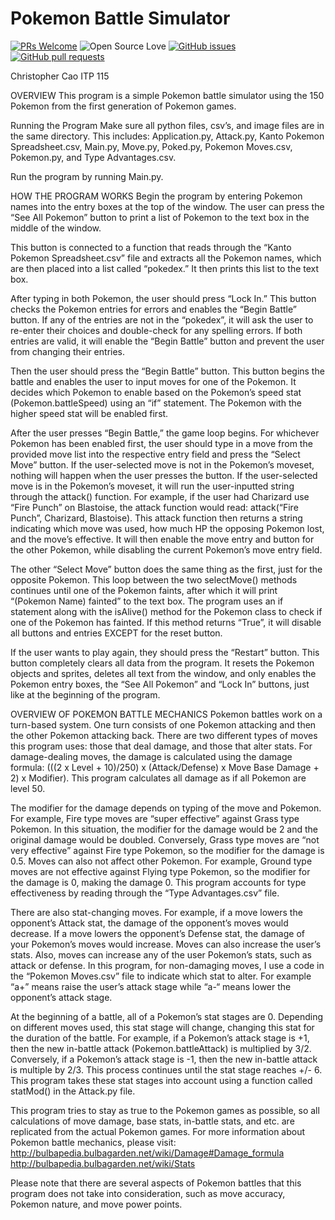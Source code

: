 # Pokemon Battle Simulator

[![PRs Welcome](https://img.shields.io/badge/PRs-welcome-brightgreen.svg?style=flat&logo=github)](https://github.com/christophercao1/Pokemon-Simulator-in-Python/pulls) 
![Open Source Love](https://badges.frapsoft.com/os/v2/open-source.svg?v=103)
[![GitHub issues](https://img.shields.io/github/issues-raw/christophercao1/Pokemon-Simulator-in-Python?logo=github)](https://github.com/christophercao1/Pokemon-Simulator-in-Python/issues)
[![GitHub pull requests](https://img.shields.io/github/issues-pr/christophercao1/Pokemon-Simulator-in-Python?logo=git)](https://github.com/christophercao1/Pokemon-Simulator-in-Python/pulls)

Christopher Cao 
ITP 115 

OVERVIEW
This program is a simple Pokemon battle simulator using the 150 Pokemon from the first generation of Pokemon games. 

Running the Program
Make sure all python files, csv’s, and image files are in the same directory. This includes: Application.py, Attack.py, Kanto Pokemon Spreadsheet.csv, Main.py, Move.py, Poked.py, Pokemon Moves.csv, Pokemon.py, and Type Advantages.csv. 

Run the program by running Main.py. 

HOW THE PROGRAM WORKS
Begin the program by entering Pokemon names into the entry boxes at the top of the window. The user can press the “See All Pokemon” button to print a list of Pokemon to the text box in the middle of the window. 

This button is connected to a function that reads through the “Kanto Pokemon Spreadsheet.csv” file and extracts all the Pokemon names, which are then placed into a list called “pokedex.” It then prints this list to the text box.

After typing in both Pokemon, the user should press “Lock In.” This button checks the Pokemon entries for errors and enables the “Begin Battle” button. If any of the entries are not in the “pokedex”, it will ask the user to re-enter their choices and double-check for any spelling errors.  If both entries are valid, it will enable the “Begin Battle” button and prevent the user from changing their entries. 

Then the user should press the “Begin Battle” button. This button begins the battle and enables the user to input moves for one of the Pokemon. It decides which Pokemon to enable based on the Pokemon’s speed stat (Pokemon.battleSpeed) using an “if” statement. The Pokemon with the higher speed stat will be enabled first. 

After the user presses “Begin Battle,” the game loop begins. For whichever Pokemon has been enabled first, the user should type in a move from the provided move list into the respective entry field and press the “Select Move” button. If the user-selected move is not in the Pokemon’s moveset, nothing will happen when the user presses the button. If the user-selected move is in the Pokemon’s moveset, it will run the user-inputted string through the attack() function. For example, if the user had Charizard use “Fire Punch” on Blastoise, the attack function would read: attack(“Fire Punch”, Charizard, Blastoise). This attack function then returns a string indicating which move was used, how much HP the opposing Pokemon lost, and the move’s effective. It will then enable the move entry and button for the other Pokemon, while disabling the current Pokemon’s move entry field. 

The other “Select Move” button does the same thing as the first, just for the opposite Pokemon. This loop between the two selectMove() methods continues until one of the Pokemon faints, after which it will print “(Pokemon Name) fainted” to the text box. The program uses an if statement along with the isAlive() method for the Pokemon class to check if one of the Pokemon has fainted. If this method returns “True”, it will disable all buttons and entries EXCEPT for the reset button. 

If the user wants to play again, they should press the “Restart” button.  This button completely clears all data from the program. It resets the Pokemon objects and sprites, deletes all text from the window, and only enables the Pokemon entry boxes, the “See All Pokemon”  and “Lock In” buttons, just like at the beginning of the program.

OVERVIEW OF POKEMON BATTLE MECHANICS
Pokemon battles work on a turn-based system. One turn consists of one Pokemon attacking and then the other Pokemon attacking back. There are two different types of moves this program uses: those that deal damage, and those that alter stats. For damage-dealing moves, the damage is calculated using the damage formula: (((2 x Level + 10)/250) x (Attack/Defense) x Move Base Damage + 2) x Modifier). This program calculates all damage as if all Pokemon are level 50. 

The modifier for the damage depends on typing of the move and Pokemon. For example, Fire type moves are “super effective” against Grass type Pokemon. In this situation, the modifier for the damage would be 2 and the original damage would be doubled. Conversely, Grass type moves are “not very effective” against Fire type Pokemon, so the modifier for the damage is 0.5. Moves can also not affect other Pokemon. For example, Ground type moves are not effective against Flying type Pokemon, so the modifier for the damage is 0, making the damage 0. This program accounts for type effectiveness by reading through the “Type Advantages.csv” file. 

There are also stat-changing moves. For example, if a move lowers the opponent’s Attack stat, the damage of the opponent’s moves would decrease. If a move lowers the opponent’s Defense stat, the damage of your Pokemon’s moves would increase. Moves can also increase the user’s stats. Also, moves can increase any of the user Pokemon’s stats, such as attack or defense. In this program, for non-damaging moves, I use a code in the “Pokemon Moves.csv” file to indicate which stat to alter. For example “a+” means raise the user’s attack stage while “a-“ means lower the opponent’s attack stage.

At the beginning of a battle, all of a Pokemon’s stat stages are 0. Depending on different moves used, this stat stage will change, changing this stat for the duration of the battle. For example, if a Pokemon’s attack stage is +1, then the new in-battle attack (Pokemon.battleAttack) is multiplied by 3/2. Conversely, if a Pokemon’s attack stage is -1, then the new in-battle attack is multiple by 2/3. This process continues until the stat stage reaches +/- 6. This program takes these stat stages into account using a function called statMod() in the Attack.py file. 

This program tries to stay as true to the Pokemon games as possible, so all calculations of move damage, base stats, in-battle stats, and etc. are replicated from the actual Pokemon games. For more information about Pokemon battle mechanics, please visit: 
http://bulbapedia.bulbagarden.net/wiki/Damage#Damage_formula
http://bulbapedia.bulbagarden.net/wiki/Stats

Please note that there are several aspects of Pokemon battles that this program does not take into consideration, such as move accuracy, Pokemon nature, and move power points. 
